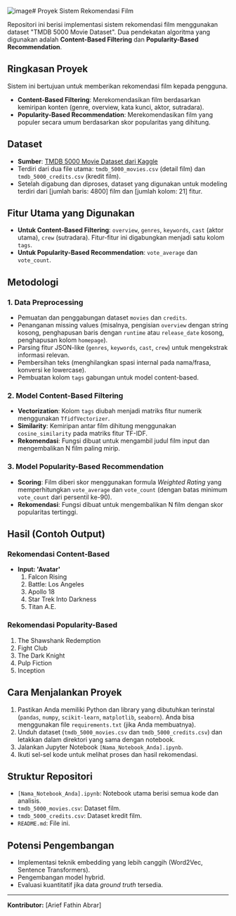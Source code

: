![image](https://github.com/user-attachments/assets/edb184b1-2172-4eed-8ef2-8de8d99cf29d)# Proyek Sistem Rekomendasi Film

Repositori ini berisi implementasi sistem rekomendasi film menggunakan dataset "TMDB 5000 Movie Dataset". Dua pendekatan algoritma yang digunakan adalah **Content-Based Filtering** dan **Popularity-Based Recommendation**.

## Ringkasan Proyek

Sistem ini bertujuan untuk memberikan rekomendasi film kepada pengguna.
* **Content-Based Filtering**: Merekomendasikan film berdasarkan kemiripan konten (genre, overview, kata kunci, aktor, sutradara).
* **Popularity-Based Recommendation**: Merekomendasikan film yang populer secara umum berdasarkan skor popularitas yang dihitung.

## Dataset

* **Sumber**: [TMDB 5000 Movie Dataset dari Kaggle](https://www.kaggle.com/datasets/tmdb/tmdb-movie-metadata)
* Terdiri dari dua file utama: `tmdb_5000_movies.csv` (detail film) dan `tmdb_5000_credits.csv` (kredit film).
* Setelah digabung dan diproses, dataset yang digunakan untuk modeling terdiri dari [jumlah baris: 4800] film dan [jumlah kolom: 21] fitur.

## Fitur Utama yang Digunakan

* **Untuk Content-Based Filtering**: `overview`, `genres`, `keywords`, `cast` (aktor utama), `crew` (sutradara). Fitur-fitur ini digabungkan menjadi satu kolom `tags`.
* **Untuk Popularity-Based Recommendation**: `vote_average` dan `vote_count`.

## Metodologi

### 1. Data Preprocessing
* Pemuatan dan penggabungan dataset `movies` dan `credits`.
* Penanganan missing values (misalnya, pengisian `overview` dengan string kosong, penghapusan baris dengan `runtime` atau `release_date` kosong, penghapusan kolom `homepage`).
* Parsing fitur JSON-like (`genres`, `keywords`, `cast`, `crew`) untuk mengekstrak informasi relevan.
* Pembersihan teks (menghilangkan spasi internal pada nama/frasa, konversi ke lowercase).
* Pembuatan kolom `tags` gabungan untuk model content-based.

### 2. Model Content-Based Filtering
* **Vectorization**: Kolom `tags` diubah menjadi matriks fitur numerik menggunakan `TfidfVectorizer`.
* **Similarity**: Kemiripan antar film dihitung menggunakan `cosine_similarity` pada matriks fitur TF-IDF.
* **Rekomendasi**: Fungsi dibuat untuk mengambil judul film input dan mengembalikan N film paling mirip.

### 3. Model Popularity-Based Recommendation
* **Scoring**: Film diberi skor menggunakan formula *Weighted Rating* yang memperhitungkan `vote_average` dan `vote_count` (dengan batas minimum `vote_count` dari persentil ke-90).
* **Rekomendasi**: Fungsi dibuat untuk mengembalikan N film dengan skor popularitas tertinggi.

## Hasil (Contoh Output)

### Rekomendasi Content-Based

* **Input: 'Avatar'**
    1.  Falcon Rising
    2.  Battle: Los Angeles
    3.  Apollo 18
    4.  Star Trek Into Darkness
    5.  Titan A.E.

### Rekomendasi Popularity-Based

1.  The Shawshank Redemption
2.  Fight Club
3.  The Dark Knight
4.  Pulp Fiction
5.  Inception

## Cara Menjalankan Proyek
1.  Pastikan Anda memiliki Python dan library yang dibutuhkan terinstal (`pandas`, `numpy`, `scikit-learn`, `matplotlib`, `seaborn`). Anda bisa menggunakan file `requirements.txt` (jika Anda membuatnya).
2.  Unduh dataset (`tmdb_5000_movies.csv` dan `tmdb_5000_credits.csv`) dan letakkan dalam direktori yang sama dengan notebook.
3.  Jalankan Jupyter Notebook `[Nama_Notebook_Anda].ipynb`.
4.  Ikuti sel-sel kode untuk melihat proses dan hasil rekomendasi.

## Struktur Repositori
* `[Nama_Notebook_Anda].ipynb`: Notebook utama berisi semua kode dan analisis.
* `tmdb_5000_movies.csv`: Dataset film.
* `tmdb_5000_credits.csv`: Dataset kredit film.
* `README.md`: File ini.

## Potensi Pengembangan
* Implementasi teknik embedding yang lebih canggih (Word2Vec, Sentence Transformers).
* Pengembangan model hybrid.
* Evaluasi kuantitatif jika data *ground truth* tersedia.

---
**Kontributor:** [Arief Fathin Abrar]
